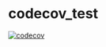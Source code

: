# codecov_test

[![codecov](https://codecov.io/gh/miyauchi-sup/codecov_test/branch/master/graph/badge.svg)](https://codecov.io/gh/miyauchi-sup/codecov_test)
